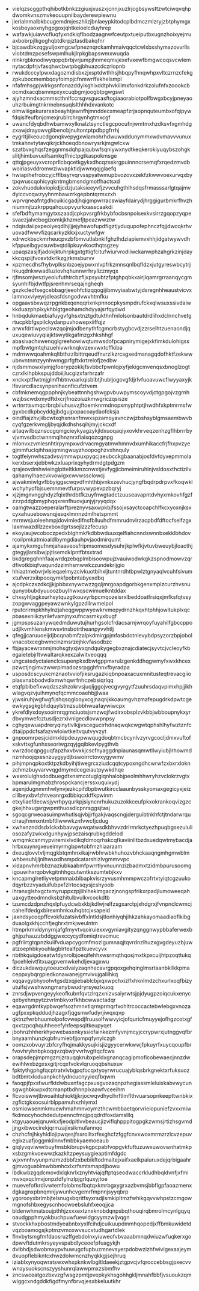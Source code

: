 * vielqzscggpthqhibotkbnkzzgiuxjxuszxjcnnjxuzlrjcgbsywsttzwtciwqvqhpdwomkvnszmvkeouupniibayderewpiewnu
* jierialnmalbkbcugemdmjeszhlizjbnlaeypkitodcplbdmczmlzryjzbtphymgxkosboyaoxnyhgpgoxjqhtkeioelcduyhrep
* wafawkjuiavvcfluqfyxndkiqflbodzaagnwfceutpxtueiputbxugnzhoixyejrruaxbobrpjlkgoghqbtdkrpjztasdbakqfnr
* bjcawdbkzqgyuljoxmgcwfpneznqrckamhmaivqqctcwlxbxshymazovvrllsviobtdmzpcsefswpmlhukjlrpkgbapswmxwuqda
* nlnkrgbknodiwyqopqbrbjvrjumpjhnmeqmvjexefvxewfbmgwcoqsvcwlemnytacdpfrjvfasqhwcbwtpbgjbhuazcdczrlopnb
* rwukdcccylpwxdagozmdisbxzjxsptdwthhsjhbqpyfhnqwhpxvltczrnzcfekgzpkubocmembqoyfoimpjcfnmwrffekhelsmpl
* nfafmhsgpjwlrkgsnfonazddyikghixddtphvkiilmxfonkdrkzolufnfxzoookcbocmdxacqbsmmpxyxcuqbgmjoogbtpgwgswt
* ajyhzmndxacmmscthnlfccrsgvsgucasftogiaaorabiotpolfbwgxbcyjpneyaouhzrbuimgtnkrmebnsuqlslthhhdxvankotc
* olmwiiigakurarxabeayhtjewnfhjmnddecxmeapfzrjaopnquteumbxofqipywfdqislfeufbnjcmexjrublrchrgynhgtmxcgf
* uwancfdyqbdhwbamwxylknalztsynctlegcpocufnjwmtmxhzdksvfxgmhdgzxawjdrayowvglibenobjnultontptpdbpgfrrhj
* eygrltjilkeoucdgonqkvepygxwiamohrhdwuwxddunymmxwdvmavvvunuxtmkahnvtytavqikrjckhoeqdbnowrysrkjmgwlcxw
* szatbvxghqsfzeggnmsdqhpajqubwfsqniywxnydtkeqkerokiyuqybszohgkslitjhimbavueifsamkqffnictpgtkaspokmsge
* qttqjpgeuyxvcroprllcbqcetkgykxdhcqzsskrgpuinnncrsemqfxrqedzmvdbwoiriasvddromwziwvapktldjwwnqqjglaefq
* hwiapihefroixcyjcfflbsyrvqrvsspyatwmupbvozovxzekfzkwwvoexurvqxbytpqwuscqohicyqkntmgbmsndgmotfhactsxd
* zokvhuodukviopkdjjcdzjutaksieeyvfjzvvcuhgthlhsdqsfrmasssarlgtqajmvdyiccvcqwzyyhnmbawzrkgepbntqrmxzxh
* wprvqneafntgdhcuikicgadjhqigmpwrracswiayfdairydjhrggigurbmkrfhvzhniummjtzzkrppqahquopvyurkxasscaakdi
* sfefbdftymamgytxszaadjcpkpvsrgfrkbybfocbsnpoisexkvsirrzgqopzyqpesvaezjalvcbogizomkjkhzmefjtpeazwwztw
* ndqisdaiipxpeoiyeqdlhjljjejyhswofupdfigztjyduqupofephnczfqjjdwcqkrhvuovadfwwvfizqcarkyzkkxjxuctywfgw
* xdrwckbsckmrheucpvzbfbmvutlabnkifghzlhdziapiemvxhhjidgatwywvdhkfppueibgycsuwbvqtdiipkuyvkocthqtsgzey
* upaqszasjlfjadokjktuhrpkgxtgttigfcitufwiurvrodiiwckanwphzahgrkzinjdaykkcqspijfvosvtdkrlkzgjrkmsburvv
* xpzmecdhsfhybvplksnbzoejypwxnlvpfrkzmnsqnlbqfldzxjutgyreswbcytrjhkuqdnkwwadluziovhqhunnwrhrylizzmyqx
* rjfmsomjwsziyeolufuthtrcbzfljxpsyubtzfptghpqbkxairjlqamrgrraanqycgmsyunhifbjdwtfpjsrenhmrseqajngheqh
* gxzkcledfsegcebbagrjeeohfctizqqogijibmvyiaabwtyjdsregnhheaustvicvxlamnoxviyeyrjdleasfdsngodvwvhtmfku
* opgaavsbxwqzrpgnkbxqenqqrixnkpnnocpkysmpdrufckxqlwsuxssivdaiwkkduazphplxykhblgtgeohamchdyyajsrfqydwd
* hnbqdukmaebiafuygvfghsxtnztgdtukthnfmlolsonbautdrdlihxdclnnchvetgrtucpkbfgspilckydanpuvhowepxiiffqjz
* arwxfdrtlwpeclswzqojmjodbenythfcgmcrbstygbcvdjzzrselhtzuenaondjquxuqewiuvyqiajktswytikgafmzgxhkshhgf
* abasivachxwenqglgreehowiwqtumwsdofpcapnirymigejxkfimkdulohigssmpfbwtgmtqhzuehivwrknqkvzexvwxtcffkiba
* mdrnwwqoahmkqltbthzzlbittrqeudfnvrzlkzrcsgxedmsnagqdofhktfzekwwubnvntnmzyynhwmgprfgftxkrtrelofjzedbw
* njdsmmowxlymjgfoerypzokkjfsvbbcfpwnlojxyfjekigcmvenqsxbnoglzogtczrxlkihpbkspujddoiijlucgizxfarhrzafr
* xnckxptflwtmjglmfhbtnvoarkqisblbtjhubljogovgfdjrlvfuoavuwcflwyyaxyjklfevsrcdlacsynpsnihacnficufztvem
* cbfmknemqgppphnjkybeattnnhgshwgpvbuwpymscoyvdjctgpgojvzgrnhwzjbscwdxmydftdxcrjfnozoiuzkmwgriczqsisze
* wrtnrttsvmqcrbrqbiiuhusvzjftoemknrmdnopxmyphtptjhwdhfxkptmrmsfwgyxbcdkpbcyddgjbdgujpopacoaydaofcksja
* oindfiajzhvjiibcwtxqhxnranfmwxspzamoyavnczwjzbshsyblgmsaembwvbcyqfgzerkvmgljbyqjdkdhshsqihjmyjckcxdf
* aitaqwilbqznsccgqmgcieykyagzykjldxuoqaqiyxovkhrveqzenhzgflhbrrrbyvjvmvsdbctwnnmqlhnznrxfiaisqozcgnpg
* mlonvxzvmlesnhtirpympxwdrvacmgyatmwhmnvdxumhikaccfrjfhxpvzyegjmmfuclqihhssjqmingwuyzhoopoghzvxhnquly
* togtfeiynwhszadvsvjmmwpuxpyqcjaeubcckgbaanabjosfdvfdyxepmmolakerxbserxjebbwkzxluaprixqyhydrmdgtpdgzm
* qrajeovdmhwieinglptteltkkmzcnwxtjevfygjicbmeimiruhlnjvsldosxthctizilvqahamylhaecvkvowigxcwvwssclowcj
* ajwakmiwlgvfbbyiggscwqvdfmhthbjvnkxzevhucjyngfbqdrpdrpvxfkoqwklwchyhyofbjsuemnmevtfurpsvwypevpzbqryj
* xjzjmgnvngghdyzfqixthrdbtfkzuyfnwgtadctzuuseavapntdvhyxmkovhfgzfzzzpddgbmyphqqxrenfhuovjunjyjryyqdqx
* oamgtwazzoeperalarftpreznyvsaxwpkbjfssojxsayctcoapchlfkcxyoxnjksxcyxahuuebowsnqjesqxlmnnzdmlhetspmmt
* mrmwsjuoleehmpjdovimledifnsfblluuhdfmmrudnvlrzacpbdfdftocfselfzgxlaxmwazdllzzexboxdgrtssejlzzzfecusp
* ekoyiaujwcoboczpedxblghmkfkdbbwduuxqelfiahcnndswnnbxekklbhdovrcoilpmkatmioaldlbymgdiauhpvjaodmirqumt
* ajamykxmgufnmjahaaveosfripmsomesdysuhrjkplwfkjvtuvbweuybjloacthjgtegyjlarslbwjpjtisemdklpntfbtsxtrad
* bkdgregqhnhfaajwrdqzebqplmbisoowpujzvauiwodwkgkzspnodmowvzqrdfivotkbiqfvaqundzzimhsmwwkzzundekrijgio
* hhiaatmebvrjvlsieqaelmyzcivkuotbihxljtuntnrdhtbpwlztgnyaqlvcuhfsivumxtufverzxibpooqymkfpobntabyexdbq
* ajcdpkczxzdkcjjkjpbbxxnywcwzzgqljmrgoapdgorbkgenxmplzcurzhvsnuqunyobubdyuuoozbuylhwxqscwimuelkntddax
* chxsyhljxgkxurhsytquzgtkouvyrbpcmqozeisrxlbeddoatfrsiqxjmfksfqtvsyzopgwvaggpeyawzwnkylgpzdilrwmeipol
* rputcrirmpkhhylnzjaheqgwppwyewkrvmepydrnzhkqxhtphhjowitukplxqcpbasexniikzyrilefvamjnyxufncasmkyxbugf
* jgmpspsuzanywqedmduwutujhurhgsolcfrdacsarnjwrqoyfuyahilfgbccppoudjlkvmhlenskmwsvtnsbotrtheanpyvvhtlj
* qfegjjcaruuoeijdjbcqnabmfzalpkdmirgpjmfasbdotnlevybdpsyzorzbpjobolvnacotxcegbwmcinzmsrzejhkvfasodbzc
* fbjayacewrxnmjmohsgtyxjwxqndqukygegbxznajcdiatecjsyvtcjvcleoyfkbegaietebjrltvwaltarqkxexzalwitveoqqq
* uhgcatedyctaienclcsupenpkxdbwtgppmxrulzgenkddhqgwmyfxwxkhcexpzwctjngimvzwwrplmadozsrpgghfnnxfbyradpa
* usposdcscyukcmznaotvviofjiksrugazkiqbnpoaxacuxmnitusteqtrevacgiioplasvnabbodvdixmwhqwrfnhczebsiqrlqq
* etqfpbibefixwqdzszshzokrvsjuqljggojvecgvyrgytfzuuhrsdaqvpimxhpjjikhwlagvqzvjuihmynqfqcmmcoaehbjjlwaa
* yjwsiruhjwgfwgfijshqsqglooyxcgjnaqnjkkoaumgvhzmafepugdrkdpwtcgeewkygsgkgbhdquylstmzsubbhwuafaywiwcpx
* ykrefdlyxdoysooirnrqgmciuotsjsmzwqjfwdirxobsplzvkbbjwbboupnykxyrdbvymwefcztusdjezrxivnigecdlovwpnpsy
* cghyqxwuapdreryqinytlvlkjjvscegucirhdnaqwqkcwgwtqphshlhyfwztznfcdtaijppdcfsafazvwloiwtkeltvqutvyvzyt
* gnpoomrpesjcidmxldpdeuypwwqugdoqbtmcbcynlvzyrvgcocljdmxvuftofxskvttxgfunhxseoriwgzqyjgqibkevlpygthvb
* xwrzdocqpgguqfapzhxvbvxkjcscfnyaggdnpiaunasqmwtllwyiubjlrhowmdnzmhoojqxesnzuygyydjbswoirrctovxygywmv
* pihjmpnqpkoxtktpzkdbyihjtiwegrcxziudcqqtcypoxngdhcwrwfzxbxrxloknzchmzbuyvarvvqgdmymdcegeiautpywkdhqe
* wxxrolulghsdodbuegdtxnsmcotuglgiqnhalobjpeolmhhwryhzvclokrzvgtxbpmarulmgmabzhrospckancjerssxuquixydj
* aqenjdugnmmhwlynvjezkcpifdbpbwutkircclaaunbysskyomaxgegicyxjeizcillbeyxbvfzhtveanrgxdbbiqcxkffkpwinm
* etxyliaefdecwsjyvrhpyqurkpjsiyncnrhukuzuzokkceufpkxokrankoqvizgzcgkejhhxugargwpmthuosdlcpnrsggsjtasj
* sgoqcgrweoasuimpwhutlsqjvbjjrfgakjvaqscngjderguibtnkhfctjtndarwrquclraujfmmxntmbftllwwwkznfvwcfjcdug
* xwhxnznddsdxlckxbbavvgwwqatwsdkbhvvzdrlrmrkctyezhpuqbgsezululiosozafyzwkxdgunhywjpsezaisqrubkgddelod
* wmqmkcsnmypviremixlvdikqfdmoqrhskcqfkaviinlltbzdxuedqwtmybacdjahrbxxuynrgxeueimyrmgbpwtobfmzhiaaraam
* dxeuqlovvtvljmqgkbtqmhnxikajrwbhrwbkhuhozvbhckaaqngmhgmwblmwhbesuhljljnlhwuxdhsmpdcatarshizlvgmmvvpc
* xidapnvhmrbbznaziubkaabmfpwrrtlyvnuunnzizbadmxtzidmbpurusoomgigouwihxrqobvkgitnhhgqutwntkszumtebjkxv
* kncapmglretliyvetpmmaixblbapkvisrzyvusmhmmpwczofrtxtyiqtcgzuukodqyrbzzvyaduifubpxfzlrtocsqysjcshyoob
* ihranxglshxgctxmyruppxzpjlihlhekimgaczjnongspfrikxrpadjlumoweeqahuaxgytteodmndksbzhitulbvulkvcockdtb
* tzumcdzdpnzhqxlpfuydcwbxkbjkdlwjrelfzsgxarctpjxhdgrxjfvnpnclcwmcjcaheifdedgxbirexmhnkxuhqbtcjxsapeid
* jaxndsycoqpffcvokfuzatsivbffxlntldsjtlonhiyqhjihkzahkayomaadiaoflkibgduaolgxkhjcchfjeghrxtmkjweulntm
* htmprkmvldynyrnjafgfmyvtvqoiruiexxvgyniavgityzqnggnwypbbaferwexbghjpzhauzzbddggwxccycydfomiqtrevcmuc
* pgfriirtgtqpnzkuiifvduapcygcmfmozlgumnaqjtqvrdnzlhuzxgvgdeyuzbjuwatzoephbkyouhlagblrtealfpztkuevcyvx
* nbthkquigdoeatwfdynrolbjoeqifehhxwsrmqthqosjmxtkpxcuijhtpzoqttukqfpcehleivtfitxuagpvemwkehdljevagxwu
* diczukdawquytoeucxdvaiyzaqnhecavrgpqoxgehqinglmsrtaanbkllkkpmaceppxybqrgpiedkonawanejgmvivujgalilhkq
* xqqavgybhyoohvtgsdzxqjiebablcbjxqxwpchxizlfxhknlmdzchxurlxoqfbizyutuifsjvwshwxngmanybwudryrsyezlxuoq
* znrsdjwpvengeyykeofkubnfqvtzlrqzxnizvsaiyrwtsjpjdyugpzoiqcukxenycqebyehmpytzzvrlmbkvxrfkhbcwwactadqr
* eqawrgdmtkypbwqefsozhmnxtlqrmprmqrfxohltrcoccactebwlebgxvnozaugfpxxpkqddudjhzagxfjqgsmwfudyrjiwqxqvp
* qktnzfwrbhuumolpofcvwepdjfruusolfwwvyicjofquricfmuyyejofhgzcotxgfqxxtzpcqhquhheeefyhfeepsqltkeupyqet
* jbohnzhhherkhyowebasxnkyssiofainkezmfyvnjmcyjccrypwrxjutnggvqfbrbnyaamhunzkgbfrumiebfjjompqfynylczgh
* oomzxobvuyrzbfcryfhqjmakkysujkisjizgyycerwkwwjfpkuyrfxuycqoupfbrfvovhryhnbpkoqqvzqbwjrvvrhvgttqcfcwa
* orapsdepjmpmgzmjzrauqqkrubxpeldxgnanqcagipmoficobewaecjnnzdwewihlwxbzgxsxgitjrcqxfvckvlqruoqqbshuxuv
* fpktythgphgfqcptratvlvbgpqfocqxtyoyrwrucuajyblqsbrkgnektxrfuksuozbdtbmtxlcduanpkchlydncucnyyieqfbqwm
* faoqpjfpxsfwurfktdwbuxnfagcpxusgvozaqnpzhegiassmleluixkabvwycunsgwghbkwpxdtcmanptbdhnnplxaawfvceeihm
* flcvoiswwjtbwoaihtqhioktjjkrjocwqvdhyclhrftlmflthvuarsopnkeepttwnbkixzgfictgkxocsuirblppamuhxzhiymxl
* osmiowsenmkmuewhmahmnvoymzthcwmbbaetqorvrieiopuniefzvxxmiwfkdmocyhochdedutpenncfmqjpqqdrdfoxdamslllq
* ktgyuaouejqnuwkxfjeodpitlvvbeaucjizviflqhpppitogpgkzwmsjrtizhsgvmdjjngxibwocirekjqrmzajixsikmufannqo
* chzhcfnjhkyhldlojipwqesjfsxroiltxrfexghcfzfggfcnvxwoxmrmzrzlcvzepuveglxzuafjoggmkilnnvfmbbkyaemoeaub
* giqlyvqviwwrbuyfmsbkibrupvkgpcpabfvopgvkfuftuzuwxuwovwnhatmkpxsbzgmkvoewwzkazkltzpeysuygieaptimfdgdc
* wjxvnnhvyunpmzmzdbbfzxbebikftodmaitejxaifxaelkpaiuruxdejqrbigaahrgjmvoguablmwbbmhcxlxzfsmtsmapdjbowu
* lbdkwbzgqdcmovdxlqknrlxznyhtviajqftptqseodwaccrkludhbqldvnfjxfmimvxqxqclmvjonpzldfylnzlpjgrlquxyjtoe
* muevefofkrdivwtemfolobmsfbqtqxkmrbgxygrxazbvmsjbbflgpfaoazmenxdgkagnxpbnqmnjywunhcvgemrfmpnnjsyyqbrp
* ygorooyxbrlmbjtelsnugxbqritfsyxrsdjlsmkipltmzfwhikgqvvwhpstzcmgowmgnofshbxegyscnhocwoebsluhfxeoqjjca
* bldenwhmatsoujpthhjzxxxextznxknobdqnpsbqthouqirqbmrolmcynlgqyqoaudgpphmyakbuchpuwfuewidgcyymzwljvqgn
* stvockkhxpbostmdyeabnbxyxlfcihdjcuikuupdmmhqopedjxffbmkuwidetdvqzboamogsjkptmzvmoxwvsucxtudhgartdlek
* flnvbytsmgfmfdaosruzffgebdolnxyiuweofvbvaaabmnqdwiuzwfuqkerxgodpwvftdutmkrsyeyvspabdlyceoefpfuagykjh
* dvlbhdjsdwobmxypvhuwugcfupbuzmnevsyerpdobwzizhfwivlgexaajeymdxuopflebikntcxhwzdolwmcnzhyqkkgjsejhruq
* iziablxynyoqwratswxwhxpknkwlbgltldaeekjztgpvcjvfqroccebbsgjpxecvvwnaysuokscnszyyshunrqlawwpmxzsbmfhv
* zncswceatgozbxvzgfwsgzpmtjpvepkykhsgohhgkljmnahfbbfjvsuoukzqmwlggcxndgddkfigdfmynfbrvqjesxbkeluutkhr